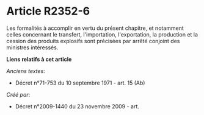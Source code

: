 # Article R2352-6

Les formalités à accomplir en vertu du présent chapitre, et notamment celles concernant le transfert, l'importation,
l'exportation, la production et la cession des produits explosifs sont précisées par arrêté conjoint des ministres
intéressés.

**Liens relatifs à cet article**

_Anciens textes_:

  - Décret n°71-753 du 10 septembre 1971 - art. 15 (Ab)

_Créé par_:

  - Décret n°2009-1440 du 23 novembre 2009 - art.
